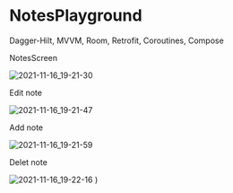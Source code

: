 # NotesPlayground
Dagger-Hilt, MVVM, Room, Retrofit, Coroutines, Compose

NotesScreen

![2021-11-16_19-21-30](https://user-images.githubusercontent.com/80970900/142029354-c2d39492-f049-4c6a-a85b-bbee349ddb9a.png)

Edit note

![2021-11-16_19-21-47](https://user-images.githubusercontent.com/80970900/142029335-d9ef001e-bd4f-42b6-a259-acf59a76699b.png)

Add note

![2021-11-16_19-21-59](https://user-images.githubusercontent.com/80970900/142029340-a4bd56cd-6df2-4636-a237-f3da66778532.png)

Delet note

![2021-11-16_19-22-16](https://user-images.githubusercontent.com/80970900/142029346-dca0ec16-42b7-4ac5-8c93-7c9a49b7b55a.png)
)
